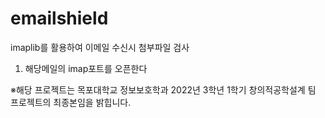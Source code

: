 # emailshield
imaplib를 활용하여 이메일 수신시 첨부파일 검사
1. 해당메일의 imap포트를 오픈한다

※해당 프로젝트는 목포대학교 정보보호학과 2022년 3학년 1학기 창의적공학설계 팀 프로젝트의 최종본임을 밝힙니다.
